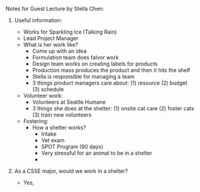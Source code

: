 Notes for Guest Lecture by Stella Chen: 

1. Useful information:
   - Works for Sparkling Ice (Talking Rain)
   - Lead Project Manager
   - What is her work like?
       - Come up with an idea
       - Formulation team does falvor work
       - Design team works on creating labels for products
       - Production mass produces the product and then it hits the shelf
       - Stella is responsible for managing a team
       - 3 things product managers care about: (1) resource (2) budget (3) schedule
   - Volunteer work:
       - Volunteers at Seatlle Humane
       - 3 things she does at the shelter: (1) onsite cat care (2) foster cats (3) train new volunteers
   - Fostering:
       - How a shelter works?
            - Intake
            - Vet exam
            - SPOT Program (90 days)
            - Very stressful for an animal to be in a shelter
            -                                                                                                                                                             






2. As a CSSE major, would we work in a shelter?
   - Yes, 
